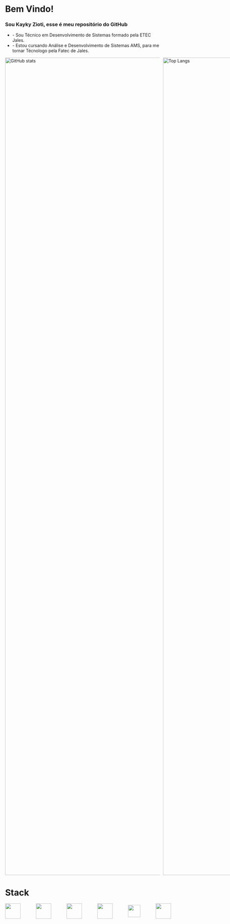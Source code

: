 <h1 style="font-weight: bold;">Bem Vindo!</h1>
<h3>Sou Kayky Zioti, esse é meu repositório do GitHub</h3>
<ul>
      <li>- Sou Técnico em Desenvolvimento de Sistemas formado pela ETEC Jales.</li>
      <li>- Estou cursando Análise e Desenvolvimento de Sistemas AMS, para me tornar Técnologo pela Fatec de Jales.</li>
</ul>

<div style="display: flex; gap:10px; margin-top: 10px;">
      <img style="height: 190em;" src="https://github-readme-stats.vercel.app/api?username=kaykyOne&show_icons=true&theme=radical" alt="GitHub stats">  
      <img style="height: 190em;" src="https://github-readme-stats.vercel.app/api/top-langs/?username=kaykyOne&layout=compact&theme=radical" alt="Top Langs"></td>
</div>

<h1 style="font-weight: semi-bold;">Stack</h1>
<div style="display: flex; gap: 50px; align-items: center;">
      <img style="height: 50px;" src="https://static-00.iconduck.com/assets.00/html5-icon-2018x2048-st7q7lm6.png"/>
      <img style="height: 50px;" src="https://cdn1.iconfinder.com/data/icons/social-media-logos-7/64/css-3-512.png"/>
      <img style="height: 50px;" src="https://static-00.iconduck.com/assets.00/node-js-icon-1817x2048-g8tzf91e.png"/>
      <img style="height: 50px;" src="https://img.icons8.com/color/512/javascript.png"/>
      <img style="height: 40px;" src="https://static-00.iconduck.com/assets.00/tailwind-css-icon-2048x1229-u8dzt4uh.png"/>
      <img style="height: 50px;" src="https://static-00.iconduck.com/assets.00/c-sharp-c-icon-1822x2048-wuf3ijab.png"/>
</div>

